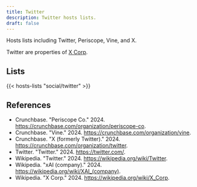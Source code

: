 ```yaml
---
title: Twitter
description: Twitter hosts lists.
draft: false
---
```


Hosts lists including Twitter, Periscope, Vine, and X.

Twitter are properties of [X Corp](https://x.com/).

## Lists

{{< hosts-lists "social/twitter" >}}

## References

+ Crunchbase. "Periscope Co." 2024. https://crunchbase.com/organization/periscope-co.
+ Crunchbase. "Vine." 2024. https://crunchbase.com/organization/vine.
+ Crunchbase. "X (formerly Twitter)." 2024. https://crunchbase.com/organization/twitter.
+ Twitter. "Twitter." 2024. https://twitter.com/.
+ Wikipedia. "Twitter." 2024. https://wikipedia.org/wiki/Twitter.
+ Wikipedia. "xAI (company)." 2024. https://wikipedia.org/wiki/XAI_(company).
+ Wikipedia. "X Corp." 2024. https://wikipedia.org/wiki/X_Corp.
